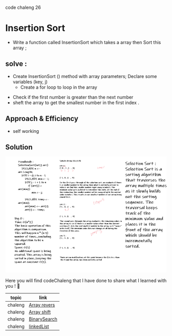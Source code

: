  code chaleng 26

 # Insertion Sort 
 
<!-- Short summary or background information -->
* Write a function called InsertionSort which takes a array then Sort this array  ;
  
 
 ## solve :
- Create InsertionSort () method with array parameters;
Declare some variables (key, j)
   * Create a for loop  to loop in the array 
 
* Check if the first number is greater than the next number
* sheft the array to get the smallest number in the first index .
 
## Approach & Efficiency
<!-- What approach did you take? Why? What is the Big O space/time for this approach? -->
 * self working

## Solution
<!-- Embedded whiteboard image -->
![whtie board](https://github.com/abdalrahman-alhmouz/data-Structure-alogarethem/blob/code-26/assets/article%2026.PNG?raw=true)

Here you will find codeChaleng that I have done  to share what I learned with you ! 💙

 topic          | link  |
| ------------- | ------------- |
| chaleng |[Array revers](chalenges/ArrayReverse.java)  |
| chaleng |[Array shift](chalenges/ArrayShift.java)  |
| chaleng |[BinarySearch](chalenges/BinarySearch.java)  |
| chaleng |[linkedList](chalenges/LinkedList.java)  |
